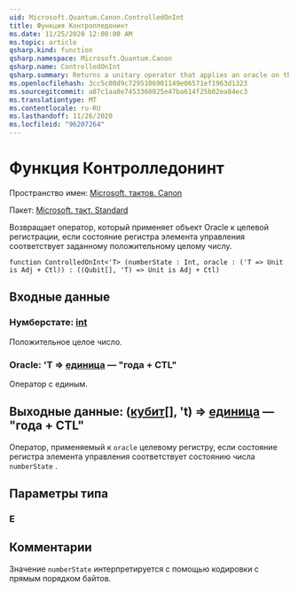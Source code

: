 ```yaml
---
uid: Microsoft.Quantum.Canon.ControlledOnInt
title: Функция Контролледонинт
ms.date: 11/25/2020 12:00:00 AM
ms.topic: article
qsharp.kind: function
qsharp.namespace: Microsoft.Quantum.Canon
qsharp.name: ControlledOnInt
qsharp.summary: Returns a unitary operator that applies an oracle on the target register if the control register state corresponds to a specified positive integer.
ms.openlocfilehash: 3cc5c00d9c7295106901149e06571ef1963d1323
ms.sourcegitcommit: a87c1aa8e7453360025e47ba614f25b02ea84ec3
ms.translationtype: MT
ms.contentlocale: ru-RU
ms.lasthandoff: 11/26/2020
ms.locfileid: "96207264"
---
```

# <a name="controlledonint-function"></a>Функция Контролледонинт

Пространство имен: [Microsoft. тактов. Canon](xref:Microsoft.Quantum.Canon)

Пакет: [Microsoft. такт. Standard](https://nuget.org/packages/Microsoft.Quantum.Standard)


Возвращает оператор, который применяет объект Oracle к целевой регистрации, если состояние регистра элемента управления соответствует заданному положительному целому числу.

```qsharp
function ControlledOnInt<'T> (numberState : Int, oracle : ('T => Unit is Adj + Ctl)) : ((Qubit[], 'T) => Unit is Adj + Ctl)
```


## <a name="input"></a>Входные данные

### <a name="numberstate--int"></a>Нумберстате: [int](xref:microsoft.quantum.lang-ref.int)

Положительное целое число.


### <a name="oracle--t--unit--is-adj--ctl"></a>Oracle: 'T => [единица](xref:microsoft.quantum.lang-ref.unit)  — "года + CTL"

Оператор с единым.



## <a name="output--qubitt--unit--is-adj--ctl"></a>Выходные данные: ([кубит](xref:microsoft.quantum.lang-ref.qubit)[], 't) => [единица](xref:microsoft.quantum.lang-ref.unit)  — "года + CTL"

Оператор, применяемый к `oracle` целевому регистру, если состояние регистра элемента управления соответствует состоянию числа `numberState` .

## <a name="type-parameters"></a>Параметры типа

### <a name="t"></a>Е



## <a name="remarks"></a>Комментарии

Значение `numberState` интерпретируется с помощью кодировки с прямым порядком байтов.